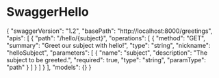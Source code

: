# SwaggerHello

{
  "swaggerVersion": "1.2",
  "basePath": "http://localhost:8000/greetings",
  "apis": [
    {
      "path": "/hello/{subject}",
      "operations": [
        {
          "method": "GET",
          "summary": "Greet our subject with hello!",
          "type": "string",
          "nickname": "helloSubject",
          "parameters": [
            {
              "name": "subject",
              "description": "The subject to be greeted.",
              "required": true,
              "type": "string",
              "paramType": "path"
            }
          ]
        }
      ]
    }
  ],
  "models": {}
}
